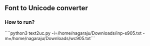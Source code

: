 ## Font to Unicode converter

### How to run?
````python3 text2uc.py -i=/home/nagaraju/Downloads/inp-s905.txt -m=/home/nagaraju/Downloads/wc905.txt```
